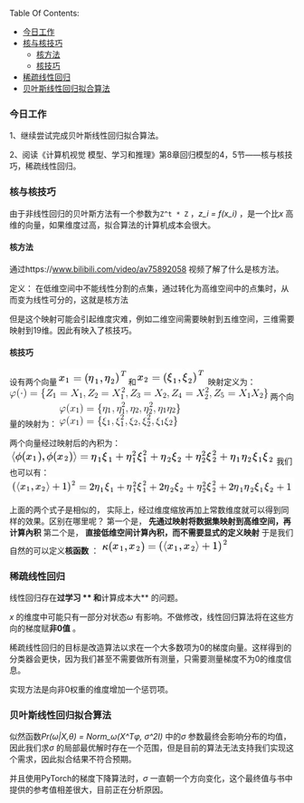 Table Of Contents:

+ [今日工作](#今日工作)
+ [核与核技巧](#核与核技巧)
  + [核方法](#核方法)
  + [核技巧](#核技巧)
+ [稀疏线性回归](#稀疏线性回归)
+ [贝叶斯线性回归拟合算法](#贝叶斯线性回归拟合算法)

### 今日工作

1、继续尝试完成贝叶斯线性回归拟合算法。

2、阅读《计算机视觉 模型、学习和推理》第8章回归模型的4，5节——核与核技巧，稀疏线性回归。



### 核与核技巧

由于非线性回归的贝叶斯方法有一个参数为`Z^t * Z` ，*z_i = f(x_i)* ，是一个比*x* 高维的向量，如果维度过高，拟合算法的计算机成本会很大。

#### 核方法

通过https://www.bilibili.com/video/av75892058 视频了解了什么是核方法。

定义： 在低维空间中不能线性分割的点集，通过转化为高维空间中的点集时，从而变为线性可分的，这就是核方法

但是这个映射可能会引起维度灾难，例如二维空间需要映射到五维空间，三维需要映射到19维。因此有映入了核技巧。

#### 核技巧

设有两个向量![](https://github.com/fantasy995/ComputerVision/blob/main/images/1612966-20191116223057654-2111233806.png?raw=true)和![](https://github.com/fantasy995/ComputerVision/blob/main/images/1612966-20191116223108394-87800303.png?raw=true)
映射定义为：![](https://github.com/fantasy995/ComputerVision/blob/main/images/1612966-20191116223345254-1729603565.png?raw=true)
两个向量的映射为：
![](https://github.com/fantasy995/ComputerVision/blob/main/images/1612966-20191116224124284-894094155.png?raw=true)

两个向量经过映射后的內积为：
![](https://github.com/fantasy995/ComputerVision/blob/main/images/1612966-20191116223448094-1233601531.png?raw=true)
我们也可以有：
![](https://github.com/fantasy995/ComputerVision/blob/main/images/1612966-20191116224234264-632179979.png?raw=true)

上面的两个式子是相似的， 实际上，经过维度缩放再加上常数维度就可以得到同样的效果。区别在哪里呢？
第一个是， **先通过映射将数据集映射到高维空间，再计算內积**
第二个是， **直接低维空间计算內积，而不需要显式的定义映射**
于是我们自然的可以定义**核函数** ：
![](https://github.com/fantasy995/ComputerVision/blob/main/images/1612966-20191116224750540-1067731375.png?raw=true)



### 稀疏线性回归

线性回归存在**过学习 ** 和**计算成本大** 的问题。

*x* 的维度中可能只有一部分对状态*ω* 有影响。不做修改，线性回归算法将在这些方向的梯度赋**非0值** 。

稀疏线性回归的目标是改造算法以求在一个大多数项为0的梯度向量。这样得到的分类器会更快，因为我们甚至不需要做所有测量，只需要测量梯度不为0的维度信息。

实现方法是向非0权重的维度增加一个惩罚项。



### 贝叶斯线性回归拟合算法

似然函数*Pr(ω|X,θ) = Norm_ω(X^Tφ, σ^2I)* 中的*σ* 参数最终会影响分布的均值，因此我们求*σ* 的局部最优解时存在一个范围，但是目前的算法无法支持我们实现这个需求，因此拟合结果不符合预期。

并且使用PyTorch的梯度下降算法时，*σ* 一直朝一个方向变化，这个最终值与书中提供的参考值相差很大，目前正在分析原因。